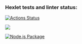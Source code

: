 ### Hexlet tests and linter status:
[![Actions Status](https://github.com/Meetyouafter/frontend-project-lvl2/workflows/hexlet-check/badge.svg)](https://github.com/Meetyouafter/frontend-project-lvl2/actions)

<a href="https://codeclimate.com/github/Meetyouafter/frontend-project-lvl2/maintainability"><img src="https://api.codeclimate.com/v1/badges/ac7f02a9bf1ff85dc58e/maintainability" /></a>

[![Node.js Package](https://github.com/Meetyouafter/frontend-project-lvl2/actions/workflows/npm-publish.yml/badge.svg)](https://github.com/Meetyouafter/frontend-project-lvl2/actions/workflows/npm-publish.yml)